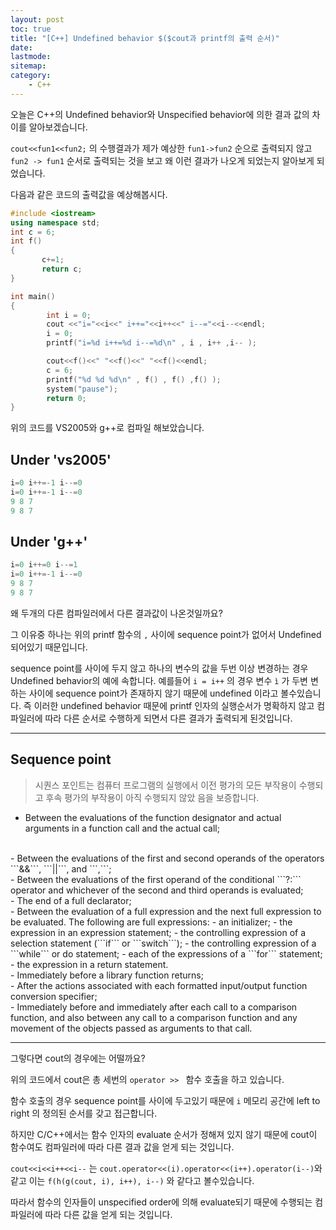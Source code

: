 ```yaml
---
layout: post
toc: true
title: "[C++] Undefined behavior $($cout과 printf의 출력 순서)"
date:
lastmode:
sitemap:
category: 
    - C++
---
```

오늘은 C++의 Undefined behavior와 Unspecified behavior에 의한 결과 값의 차이를 알아보겠습니다.

`cout<<fun1<<fun2;` 의 수행결과가 제가 예상한 `fun1->fun2` 순으로 출력되지 않고 `fun2 -> fun1` 순서로 출력되는 것을 보고 왜 이런 결과가 나오게 되었는지 알아보게 되었습니다.

다음과 같은 코드의 출력값을 예상해봅시다.

```cpp
#include <iostream> 
using namespace std; 
int c = 6;
int f() 
{   
       c+=1; 
       return c; 
} 

int main() 
{ 
        int i = 0; 
        cout <<"i="<<i<<" i++="<<i++<<" i--="<<i--<<endl; 
        i = 0;
        printf("i=%d i++=%d i--=%d\n" , i , i++ ,i-- );

        cout<<f()<<" "<<f()<<" "<<f()<<endl; 
        c = 6;
        printf("%d %d %d\n" , f() , f() ,f() );
        system("pause");
        return 0; 
} 
```
위의 코드를 VS2005와 g++로 컴파일 해보았습니다.

## Under 'vs2005'

```cpp
i=0 i++=-1 i--=0
i=0 i++=-1 i--=0
9 8 7
9 8 7
```

## Under 'g++'

```cpp
i=0 i++=0 i--=1
i=0 i++=-1 i--=0
9 8 7
9 8 7
```
왜 두개의 다른 컴파일러에서 다른 결과값이 나온것일까요?

그 이유중 하나는 위의 printf 함수의 `,` 사이에 sequence point가 없어서 Undefined 되어있기 때문입니다.

sequence point를 사이에 두지 않고 하나의 변수의 값을 두번 이상 변경하는 경우 Undefined behavior의 예에 속합니다. 예를들어 `i = i++` 의 경우 변수 `ì` 가 두변 변하는 사이에 sequence point가 존재하지 않기 때문에 undefined 이라고 볼수있습니다. 즉 이러한 undefined behavior 때문에 printf 인자의 실행순서가 명확하지 않고 컴파일러에 따라 다른 순서로 수행하게 되면서 다른 결과가 출력되게 된것입니다.

---

## Sequence point
>시퀀스 포인트는 컴퓨터 프로그램의 실행에서 이전 평가의 모든 부작용이 수행되고 후속 평가의 부작용이 아직 수행되지 않았 음을 보증합니다. 

- Between the evaluations of the function designator and actual arguments in a function call and the actual call;
<br>
- Between the evaluations of the first and second operands of the operators ```&&```, ```||```, and ```,```;
<br>
- Between the evaluations of the first operand of the conditional ```?:``` operator and whichever of the second and third operands is evaluated;
<br>
- The end of a full declarator;
<br>
- Between the evaluation of a full expression and the next full expression to be evaluated. The following are full expressions:
    - an initializer;
    - the expression in an expression statement;
    - the controlling expression of a selection statement (```if``` or ```switch```);
    - the controlling expression of a ```while``` or do statement;
    - each of the expressions of a ```for``` statement;
    - the expression in a return statement.
<br>
- Immediately before a library function returns;
<br>
- After the actions associated with each formatted input/output function conversion specifier;
<br>
- Immediately before and immediately after each call to a comparison function, and also between any call to a comparison function and any movement of the objects passed as arguments to that call.

---
그렇다면 cout의 경우에는 어떨까요? 

위의 코드에서 cout은 총 세번의 `operator >> ` 함수 호출을 하고 있습니다. 

함수 호출의 경우 sequence point를 사이에 두고있기 때문에 `i` 메모리 공간에 left to right 의 정의된 순서를 갖고 접근합니다. 

하지만 C/C++에서는 함수 인자의 evaluate 순서가 정해져 있지 않기 때문에 cout이 함수여도 컴파일러에 따라 다른 결과 값을 얻게 되는 것입니다. 

`cout<<i<<i++<<i--` 는 `cout.operator<<(i).operator<<(i++).operator(i--)`와 같고 이는 `f(h(g(cout, i), i++), i--)` 와 같다고 볼수있습니다. 

따라서 함수의 인자들이 unspecified order에 의해 evaluate되기 때문에 수행되는 컴파일러에 따라 다른 값을 얻게 되는 것입니다.
